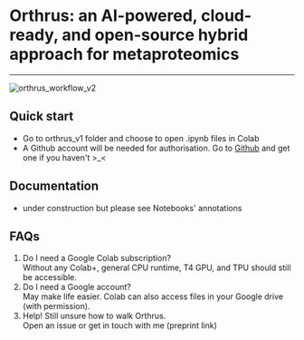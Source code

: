 # Orthrus: an AI-powered, cloud-ready, and open-source hybrid approach for metaproteomics
---
![orthrus_workflow_v2](https://github.com/user-attachments/assets/9203545f-751b-4c49-b9b0-5c8a6e41de9b)

## Quick start
- Go to orthrus_v1 folder and choose to open .ipynb files in Colab
- A Github account will be needed for authorisation. Go to [Github](https://github.com/) and get one if you haven't >_< 

## Documentation
- under construction but please see Notebooks' annotations

## FAQs
1. Do I need a Google Colab subscription?<br>Without any Colab+, general CPU runtime, T4 GPU, and TPU should still be accessible.
2. Do I need a Google account? <br> May make life easier. Colab can also access files in your Google drive (with permission).
3. Help! Still unsure how to walk Orthrus. <br> Open an issue or get in touch with me (preprint link)

